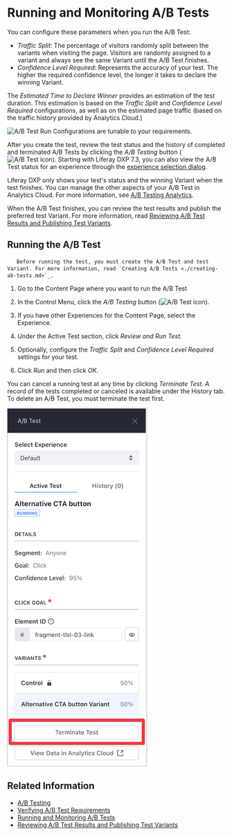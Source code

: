 # Running and Monitoring A/B Tests

You can configure these parameters when you run the A/B Test:

- *Traffic Split*: The percentage of visitors randomly split between the variants when visiting the page. Visitors are randomly assigned to a variant and always see the same Variant until the A/B Test finishes.
- *Confidence Level Required*: Represents the accuracy of your test. The higher the required confidence level, the longer it takes to declare the winning Variant.

The *Estimated Time to Declare Winner* provides an estimation of the test duration. This estimation is based on the *Traffic Split* and *Confidence Level Required* configurations, as well as on the estimated page traffic (based on the traffic history provided by Analytics Cloud.)

![A/B Test Run Configurations are tunable to your requirements.](running-and-monitoring-ab-tests/images/01.png)

After you create the test, review the test status and the history of completed and terminated A/B Tests by clicking the *A/B Testing* button (![A/B Test icon](../../../images/icon-ab-testing.png)). Starting with Liferay DXP 7.3, you can also view the A/B Test status for an experience through the [experience selection dialog](../../personalizing-site-experience/experience-personalization/creating-and-managing-experiences.md).

Liferay DXP only shows your test's status and the winning Variant when the test finishes. You can manage the other aspects of your A/B Test in Analytics Cloud. For more information, see [A/B Testing Analytics](https://learn.liferay.com/analytics-cloud/latest/en/touchpoints/a-b-testing.html).

When the A/B Test finishes, you can review the test results and publish the preferred test Variant. For more information, read [Reviewing A/B Test Results and Publishing Test Variants](./reviewing-ab-test-results-and-publishing-test-variants.md).

## Running the A/B Test

```note::
   Before running the test, you must create the A/B Test and test Variant. For more information, read `Creating A/B Tests <./creating-ab-tests.md>`_.
```

1. Go to the Content Page where you want to run the A/B Test

1. In the Control Menu, click the *A/B Testing* button (![A/B Test icon](../../../images/icon-ab-testing.png)).

1. If you have other Experiences for the Content Page, select the Experience.

1. Under the Active Test section, click *Review and Run Test*.

1. Optionally, configure the *Traffic Split* and *Confidence Level Required* settings for your test.

1. Click *Run* and then click *OK*.

You can cancel a running test at any time by clicking *Terminate Test*. A record of the tests completed or canceled is available under the History tab. To delete an A/B Test, you must terminate the test first.

   ![You can cancel a running A/B Test using the Terminate Test button.](./running-and-monitoring-ab-tests/images/02.png)

## Related Information

- [A/B Testing](./ab-testing.md)
- [Verifying A/B Test Requirements](./verifying-ab-test-requirements.md)
- [Running and Monitoring A/B Tests](./running-and-monitoring-ab-tests)
- [Reviewing A/B Test Results and Publishing Test Variants](./reviewing-ab-test-results-and-publishing-test-variants.md)
